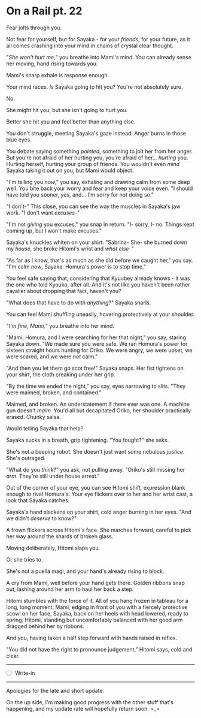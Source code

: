 # On a Rail pt. 22

Fear jolts through you.

Not fear for yourself, but for Sayaka - for your *friends*, for your future, as it all comes crashing into your mind in chains of crystal clear thought.

"*She won't hurt me,*" you breathe into Mami's mind. You can already sense her moving, hand rising towards you.

Mami's sharp exhale is response enough.

Your mind races. *Is* Sayaka going to hit you? You're not absolutely sure.

No.

She might hit you, but she isn't going to hurt you.

Better she hit you and feel better than anything else.

You don't struggle, meeting Sayaka's gaze instead. Anger burns in those blue eyes.

You debate saying something *pointed*, something to jolt her from her anger. But you're not afraid of her hurting you, you're afraid of her... *hurting* you. Hurting herself, hurting your group of friends. You wouldn't even *mind* Sayaka taking it out on you, but Mami would object.

"I'm telling you *now*," you say, exhaling and drawing calm from some deep well. You bite back your worry and fear and keep your voice even. "I should have told you sooner, yes, and... I'm sorry for not doing so."

"I don't-" This close, you can see the way the muscles in Sayaka's jaw work. "I don't want *excuses-*"

"I'm not *giving* you excuses," you snap in return. "I- sorry, I- no. Things kept coming up, but I won't make excuses."

Sayaka's knuckles whiten on your shirt. "Sabrina- She- she burned down my *house*, she broke Hitomi's wrist and *what else-*"

"As far as I know, that's as much as she did before we caught her," you say. "I'm calm *now*, Sayaka. Homura's power is to stop time."

You feel safe saying that, considering that Kyuubey already knows - it was the one who told Kyouko, after all. And it's not like you haven't been rather cavalier about dropping that fact, haven't you?

"What does that have to do with *anything*?" Sayaka snarls.

You can feel Mami shuffling uneasily, hovering protectively at your shoulder.

"*I'm fine, Mami,*" you breathe into her mind.

"Mami, Homura, and I were searching for her that night," you say, staring Sayaka down. "We made sure you were safe. We ran Homura's power for sixteen straight hours hunting for Oriko. We were angry, we were upset, we were scared, and we were *not* calm."

"And then you let them go scot free!" Sayaka snaps. Her fist tightens on your shirt, the cloth creaking under her grip.

"By the time we ended the night," you say, eyes narrowing to slits. "They were maimed, broken, and contained."

Maimed, and broken. An understatement if there ever was one. A machine gun doesn't *maim*. You'd all but decapitated Oriko, her shoulder practically erased. Chunky salsa.

Would telling Sayaka that help?

Sayaka sucks in a breath, grip tightening. "You fought?" she asks.

She's not a beeping robot. She doesn't just want some nebulous *justice*. She's outraged.

"What do you *think*?" you ask, not pulling away. "Oriko's still missing her *arm*. They're still under house arrest."

Out of the corner of your eye, you can see Hitomi shift, expression blank enough to rival Homura's. Your eye flickers over to her and her wrist cast, a look that Sayaka catches.

Sayaka's hand slackens on your shirt, cold anger burning in her eyes. "And we didn't *deserve* to know?"

A frown flickers across Hitomi's face. She marches forward, careful to pick her way around the shards of broken glass.

Moving deliberately, Hitomi slaps you.

Or she tries to.

She's not a puella magi, and your hand's already rising to block.

A cry from Mami, well before your hand gets there. Golden ribbons snap out, lashing around her arm to haul her back a step.

Hitomi stumbles with the force of it. All of you hang frozen in tableau for a long, long moment: Mami, edging in front of you with a fiercely protective scowl on her face, Sayaka, back on her heels with head lowered, ready to spring. Hitomi, standing but uncomfortably balanced with her good arm dragged behind her by ribbons.

And you, having taken a half step forward with hands raised in reflex.

"You did not have the right to pronounce judgement," Hitomi says, cold and clear.

---

- [ ] Write-in

---

Apologies for the late and short update.

On the up side, I'm making good progress with the other stuff that's happening, and my update rate will hopefully return soon. >\_>

